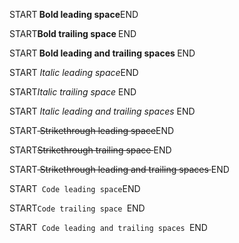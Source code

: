 START<strong> Bold leading space</strong>END

START<strong>Bold trailing space </strong>END

START<strong> Bold leading and trailing spaces </strong>END

START<em> Italic leading space</em>END

START<em>Italic trailing space </em>END

START<em> Italic leading and trailing spaces </em>END

START<s> Strikethrough leading space</s>END

START<s>Strikethrough trailing space </s>END

START<s> Strikethrough leading and trailing spaces </s>END

START<code> Code leading space</code>END

START<code>Code trailing space </code>END

START<code> Code leading and trailing spaces </code>END